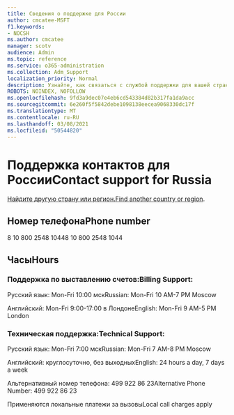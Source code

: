 ```yaml
---
title: Сведения о поддержке для России
author: cmcatee-MSFT
f1.keywords:
- NOCSH
ms.author: cmcatee
manager: scotv
audience: Admin
ms.topic: reference
ms.service: o365-administration
ms.collection: Adm_Support
localization_priority: Normal
description: Узнайте, как связаться с службой поддержки для вашей страны или региона.
ROBOTS: NOINDEX, NOFOLLOW
ms.openlocfilehash: 9fd3a9dec07e4eb6cd543384d82b317fa1da9acc
ms.sourcegitcommit: 6e260f5f5842debe1098138eecea9068330dc17f
ms.translationtype: MT
ms.contentlocale: ru-RU
ms.lasthandoff: 03/08/2021
ms.locfileid: "50544820"
---
```

# <a name="contact-support-for-russia"></a><span data-ttu-id="f0d79-103">Поддержка контактов для России</span><span class="sxs-lookup"><span data-stu-id="f0d79-103">Contact support for Russia</span></span>

<span data-ttu-id="f0d79-104">[Найдите другую страну или регион.](../contact-support-for-business-products.md)</span><span class="sxs-lookup"><span data-stu-id="f0d79-104">[Find another country or region](../contact-support-for-business-products.md).</span></span>

## <a name="phone-number"></a><span data-ttu-id="f0d79-105">Номер телефона</span><span class="sxs-lookup"><span data-stu-id="f0d79-105">Phone number</span></span>
<span data-ttu-id="f0d79-106">8 10 800 2548 1044</span><span class="sxs-lookup"><span data-stu-id="f0d79-106">8 10 800 2548 1044</span></span>

## <a name="hours"></a><span data-ttu-id="f0d79-107">Часы</span><span class="sxs-lookup"><span data-stu-id="f0d79-107">Hours</span></span>
### <a name="billing-support"></a><span data-ttu-id="f0d79-108">Поддержка по выставлению счетов:</span><span class="sxs-lookup"><span data-stu-id="f0d79-108">Billing Support:</span></span>

<span data-ttu-id="f0d79-109">Русский язык: Mon-Fri 10:00 мск</span><span class="sxs-lookup"><span data-stu-id="f0d79-109">Russian: Mon-Fri 10 AM-7 PM Moscow</span></span>

<span data-ttu-id="f0d79-110">Английский: Mon-Fri 9:00-17:00 в Лондоне</span><span class="sxs-lookup"><span data-stu-id="f0d79-110">English: Mon-Fri 9 AM-5 PM London</span></span>

### <a name="technical-support"></a><span data-ttu-id="f0d79-111">Техническая поддержка:</span><span class="sxs-lookup"><span data-stu-id="f0d79-111">Technical Support:</span></span>

<span data-ttu-id="f0d79-112">Русский язык: Mon-Fri 7:00 мск</span><span class="sxs-lookup"><span data-stu-id="f0d79-112">Russian: Mon-Fri 7 AM-8 PM Moscow</span></span>

<span data-ttu-id="f0d79-113">Английский: круглосуточно, без выходных</span><span class="sxs-lookup"><span data-stu-id="f0d79-113">English: 24 hours a day, 7 days a week</span></span>

<span data-ttu-id="f0d79-114">Альтернативный номер телефона: 499 922 86 23</span><span class="sxs-lookup"><span data-stu-id="f0d79-114">Alternative Phone Number: 499 922 86 23</span></span>

<span data-ttu-id="f0d79-115">Применяются локальные платежи за вызовы</span><span class="sxs-lookup"><span data-stu-id="f0d79-115">Local call charges apply</span></span>
